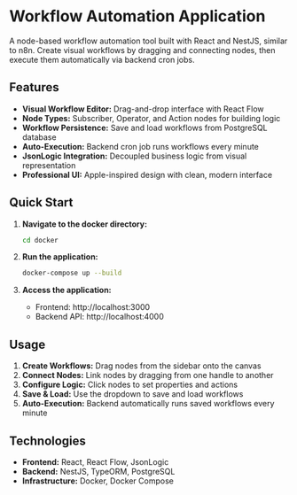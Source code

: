 # Workflow Automation Application

A node-based workflow automation tool built with React and NestJS, similar to n8n. Create visual workflows by dragging and connecting nodes, then execute them automatically via backend cron jobs.

## Features

- **Visual Workflow Editor:** Drag-and-drop interface with React Flow
- **Node Types:** Subscriber, Operator, and Action nodes for building logic
- **Workflow Persistence:** Save and load workflows from PostgreSQL database
- **Auto-Execution:** Backend cron job runs workflows every minute
- **JsonLogic Integration:** Decoupled business logic from visual representation
- **Professional UI:** Apple-inspired design with clean, modern interface

## Quick Start

1. **Navigate to the docker directory:**
   ```bash
   cd docker
   ```

2. **Run the application:**
   ```bash
   docker-compose up --build
   ```

3. **Access the application:**
   - Frontend: http://localhost:3000
   - Backend API: http://localhost:4000

## Usage

1. **Create Workflows:** Drag nodes from the sidebar onto the canvas
2. **Connect Nodes:** Link nodes by dragging from one handle to another
3. **Configure Logic:** Click nodes to set properties and actions
4. **Save & Load:** Use the dropdown to save and load workflows
5. **Auto-Execution:** Backend automatically runs saved workflows every minute

## Technologies

- **Frontend:** React, React Flow, JsonLogic
- **Backend:** NestJS, TypeORM, PostgreSQL
- **Infrastructure:** Docker, Docker Compose
